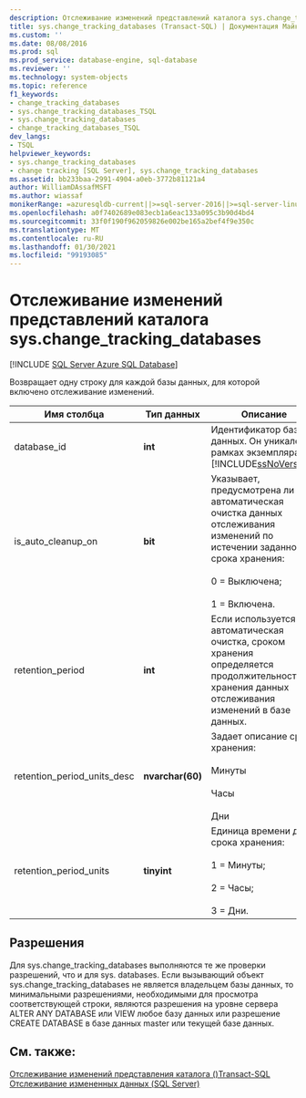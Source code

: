 ```yaml
---
description: Отслеживание изменений представлений каталога sys.change_tracking_databases
title: sys.change_tracking_databases (Transact-SQL) | Документация Майкрософт
ms.custom: ''
ms.date: 08/08/2016
ms.prod: sql
ms.prod_service: database-engine, sql-database
ms.reviewer: ''
ms.technology: system-objects
ms.topic: reference
f1_keywords:
- change_tracking_databases
- sys.change_tracking_databases_TSQL
- sys.change_tracking_databases
- change_tracking_databases_TSQL
dev_langs:
- TSQL
helpviewer_keywords:
- sys.change_tracking_databases
- change tracking [SQL Server], sys.change_tracking_databases
ms.assetid: bb233baa-2991-4904-a0eb-3772b81121a4
author: WilliamDAssafMSFT
ms.author: wiassaf
monikerRange: =azuresqldb-current||>=sql-server-2016||>=sql-server-linux-2017||=azuresqldb-mi-current
ms.openlocfilehash: a0f7402689e083ecb1a6eac133a095c3b90d4bd4
ms.sourcegitcommit: 33f0f190f962059826e002be165a2bef4f9e350c
ms.translationtype: MT
ms.contentlocale: ru-RU
ms.lasthandoff: 01/30/2021
ms.locfileid: "99193085"
---
```

# <a name="change-tracking-catalog-views---syschange_tracking_databases"></a>Отслеживание изменений представлений каталога sys.change_tracking_databases
[!INCLUDE [SQL Server Azure SQL Database](../../includes/applies-to-version/sql-asdb.md)]

  Возвращает одну строку для каждой базы данных, для которой включено отслеживание изменений.  

|Имя столбца|Тип данных|Описание|  
|-----------------|---------------|-----------------|  
|database_id|**int**|Идентификатор базы данных. Он уникален в рамках экземпляра [!INCLUDE[ssNoVersion](../../includes/ssnoversion-md.md)].|  
|is_auto_cleanup_on|**bit**|Указывает, предусмотрена ли автоматическая очистка данных отслеживания изменений по истечении заданного срока хранения:<br /><br /> 0 = Выключена;<br /><br /> 1 = Включена.|  
|retention_period|**int**|Если используется автоматическая очистка, сроком хранения определяется продолжительность хранения данных отслеживания изменений в базе данных.|  
|retention_period_units_desc|**nvarchar(60)**|Задает описание срока хранения:<br /><br /> Минуты<br /><br /> Часы<br /><br /> Дни|  
|retention_period_units|**tinyint**|Единица времени для срока хранения:<br /><br /> 1 = Минуты;<br /><br /> 2 = Часы;<br /><br /> 3 = Дни.|  
  
## <a name="permissions"></a>Разрешения  
 Для sys.change_tracking_databases выполняются те же проверки разрешений, что и для sys. databases. Если вызывающий объект sys.change_tracking_databases не является владельцем базы данных, то минимальными разрешениями, необходимыми для просмотра соответствующей строки, являются разрешения на уровне сервера ALTER ANY DATABASE или VIEW любое базу данных или разрешение CREATE DATABASE в базе данных master или текущей базе данных.  
  
## <a name="see-also"></a>См. также:  
 [Отслеживание изменений представления каталога &#40;&#41;Transact-SQL ](./catalog-views-transact-sql.md)   
 [Отслеживание измененных данных (SQL Server)](../../relational-databases/track-changes/track-data-changes-sql-server.md)  
  
